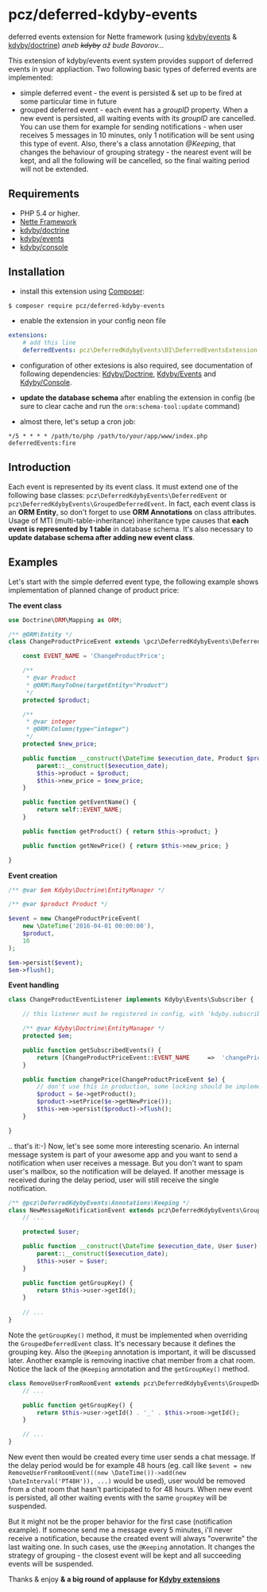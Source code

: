 pcz/deferred-kdyby-events
======
deferred events extension for Nette framework (using [kdyby/events](https://packagist.org/packages/kdyby/events) & [kdyby/doctrine](https://packagist.org/packages/kdyby/doctrine))
*aneb ~~kdyby~~ až bude Bavorov...*


This extension of kdyby/events event system provides support of deferred events in your appliaction.
Two following basic types of deferred events are implemented:

- simple deferred event - the event is persisted & set up to be fired at some particular time in future
- grouped deferred event - each event has a *groupID* property. When a new event is persisted, all waiting events with its *groupID*
	are cancelled. You can use them for example for sending notifications - when user receives 5 messages in 10 minutes, only 1 notification
	will be sent using this type of event. Also, there's a class annotation *@Keeping*, that changes the behaviour of grouping
	strategy - the nearest event will be kept, and all the following will be cancelled, so the final waiting period will not be extended.

Requirements
------------

- PHP 5.4 or higher.
- [Nette Framework](https://github.com/nette/nette)
- [kdyby/doctrine](https://packagist.org/packages/kdyby/doctrine)
- [kdyby/events](https://packagist.org/packages/kdyby/events)
- [kdyby/console](https://packagist.org/packages/kdyby/console)


Installation
-----------

* install this extension using [Composer](http://getcomposer.org/):

```sh
$ composer require pcz/deferred-kdyby-events
```

* enable the extension in your config neon file

```yml
extensions:
	# add this line
	deferredEvents: pcz\DeferredKdybyEvents\DI\DeferredEventsExtension 
```

* configuration of other extesions is also required, see documentation of following dependencies: [Kdyby/Doctrine](https://github.com/Kdyby/Doctrine/blob/master/docs/en/index.md), [Kdyby/Events](https://github.com/Kdyby/Events/blob/master/docs/en/index.md) and [Kdyby/Console](https://github.com/Kdyby/Console/blob/master/docs/en/index.md).

* **update the database schema** after enabling the extension in config (be sure to clear cache and run the `orm:schema-tool:update` command)

* almost there, let's setup a cron job:
```
*/5 * * * * /path/to/php /path/to/your/app/www/index.php deferredEvents:fire
```
	
Introduction
--------
Each event is represented by its event class. It must extend one of the following base classes: `pcz\DeferredKdybyEvents\DeferredEvent` or `pcz\DeferredKdybyEvents\GroupedDeferredEvent`.
In fact, each event class is an **ORM Entity**, so don't forget to use **ORM Annotations** on class attributes. Usage of MTI (multi-table-inheritance) inheritance type causes that **each event is represented by 1 table** in database schema. 
It's also necessary to **update database schema after adding new event class**.

Examples
--------
Let's start with the simple deferred event type, the following example shows implementation of planned change of product price:

**The event class**
```php
use Doctrine\ORM\Mapping as ORM;

/** @ORM\Entity */
class ChangeProductPriceEvent extends \pcz\DeferredKdybyEvents\DeferredEvent {

	const EVENT_NAME = 'ChangeProductPrice';

	/**
	 * @var Product
	 * @ORM\ManyToOne(targetEntity="Product")
	 */
	protected $product;

	/**
	 * @var integer
	 * @ORM\Column(type="integer")
	 */
	protected $new_price;

	public function __construct(\DateTime $execution_date, Product $product, $new_price) {
		parent::__construct($execution_date);
		$this->product = $product;
		$this->new_price = $new_price;
	}

	public function getEventName() {
		return self::EVENT_NAME;
	}

	public function getProduct() { return $this->product; }

	public function getNewPrice() { return $this->new_price; }

}
```

**Event creation**
```php
/** @var $em Kdyby\Doctrine\EntityManager */

/** @var $product Product */

$event = new ChangeProductPriceEvent(
	new \DateTime('2016-04-01 00:00:00'),
	$product,
	10
);

$em->persist($event);
$em->flush();
```

**Event handling**
```php
class ChangeProductEventListener implements Kdyby\Events\Subscriber {

	// this listener must be registered in config, with 'kdyby.subscriber' tag of course

	/** @var Kdyby\Doctrine\EntityManager */
	protected $em;

	public function getSubscribedEvents() {
		return [ChangeProductPriceEvent::EVENT_NAME     =>  'changePrice'];
	}

	public function changePrice(ChangeProductPriceEvent $e) {
		// don't use this in production, some locking should be implemented
		$product = $e->getProduct();
		$product->setPrice($e->getNewPrice());
		$this->em->persist($product)->flush();
	}

}
```

.. that's it:-) Now, let's see some more interesting scenario. An internal message system is part of your awesome app
and you want to send a notification when user receives a message. But you don't want to spam user's mailbox, so the notification
will be delayed. If another message is received during the delay period, user will still receive the single notification.

```php
/** @pcz\DeferredKdybyEvents\Annotations\Keeping */
class NewMessageNotificationEvent extends pcz\DeferredKdybyEvents\GroupedDeferredEvent {
	// ...

	protected $user;

	public function __construct(\DateTime $execution_date, User $user) {
		parent::__construct($execution_date);
		$this->user = $user;
	}

	public function getGroupKey() {
		return $this->user->getId();
	}
	
	// ...
}
```

Note the `getGroupKey()` method, it must be implemented when overriding the `GroupedDeferredEvent` class. It's necessary because it
defines the grouping key. 
Also the `@Keeping` annotation is important, it will be discussed later. Another example is removing inactive chat member from a chat room.
Notice the lack of the `@Keeping` annotation and the `getGroupKey()` method.

```php
class RemoveUserFromRoomEvent extends pcz\DeferredKdybyEvents\GroupedDeferredEvent {
	// ...

	public function getGroupKey() {
		return $this->user->getId() . '_' . $this->room->getId();
	}

	// ...
}
```
New event then would be created every time user sends a chat message. If the delay period would be for example 48 hours (eg. call like
`$event = new RemoveUserFromRoomEvent((new \DateTime())->add(new \DateInterval('PT48H')), ...)` would be used), user would be removed
from a chat room that hasn't participated to for 48 hours. When new event is persisted, all other waiting events with the same `groupKey` 
will be suspended.

But it might not be the proper behavior for the first case (notification example). If someone send me a message every 5 minutes, i'll never
receive a notification, because the created event will always "overwrite" the last waiting one. In such cases, use the `@Keeping` annotation. It
changes the strategy of grouping - the closest event will be kept and all succeeding events will be suspended.

Thanks & enjoy
**& a big round of applause for [Kdyby extensions](https://github.com/Kdyby/)**